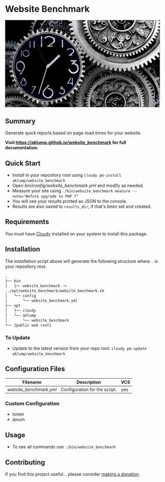 # Website Benchmark

![website_benchmark](docs/images/website-benchmark.jpg)

## Summary

Generate quick reports based on page-load times for your website.

**Visit <https://aklump.github.io/website_benchmark> for full documentation.**

## Quick Start

- Install in your repository root using `cloudy pm-install aklump/website_benchmark`
- Open _bin/config/website_benchmark.yml_ and modify as needed.
- Measure your site using `./bin/website_benchmark measure --note="Before upgrade to PHP 7"`
- You will see your results printed as JSON to the console.
- Results are also saved to `results_dir`, if that's been set and created.

## Requirements

You must have [Cloudy](https://github.com/aklump/cloudy) installed on your system to install this package.

## Installation

The installation script above will generate the following structure where `.` is your repository root.

    .
    ├── bin
    │   ├── website_benchmark -> ../opt/website_benchmark/website_benchmark.sh
    │   └── config
    │       └── website_benchmark.yml
    ├── opt
    │   ├── cloudy
    │   └── aklump
    │       └── website_benchmark
    └── {public web root}

    
### To Update

- Update to the latest version from your repo root: `cloudy pm-update aklump/website_benchmark`

## Configuration Files

| Filename | Description | VCS |
|----------|----------|---|
| _website_benchmark.yml_ | Configuration for the script.  | yes |

### Custom Configuration

* lorem
* ipsum

## Usage

* To see all commands use `./bin/website_benchmark`

## Contributing

If you find this project useful... please consider [making a donation](https://www.paypal.com/cgi-bin/webscr?cmd=_s-xclick&hosted_button_id=4E5KZHDQCEUV8&item_name=Gratitude%20for%20).
